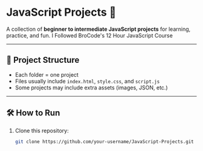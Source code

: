 # JavaScript Projects 🚀

A collection of **beginner to intermediate JavaScript projects** for learning, practice, and fun.
I Followed BroCode's 12 Hour JavaScript Course

---

## 📂 Project Structure

- Each folder = one project  
- Files usually include `index.html`, `style.css`, and `script.js`  
- Some projects may include extra assets (images, JSON, etc.)

---


## 🛠️ How to Run

1. Clone this repository:
   ```bash
   git clone https://github.com/your-username/JavaScript-Projects.git
